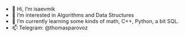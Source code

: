 - 👋 Hi, I’m isaevmik
- 👀 I’m interested in Algorithms and Data Structures
- 🌱 I’m currently learning some kinds of math, C++, Python, a bit SQL.
- 📫 Telegram: @thomasparovoz
